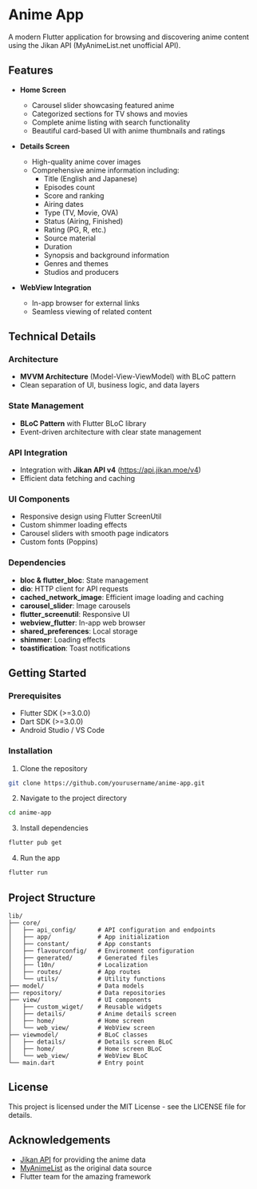 # Anime App

A modern Flutter application for browsing and discovering anime content using the Jikan API (MyAnimeList.net unofficial API).

## Features

- **Home Screen**
  - Carousel slider showcasing featured anime
  - Categorized sections for TV shows and movies
  - Complete anime listing with search functionality
  - Beautiful card-based UI with anime thumbnails and ratings

- **Details Screen**
  - High-quality anime cover images
  - Comprehensive anime information including:
    - Title (English and Japanese)
    - Episodes count
    - Score and ranking
    - Airing dates
    - Type (TV, Movie, OVA)
    - Status (Airing, Finished)
    - Rating (PG, R, etc.)
    - Source material
    - Duration
    - Synopsis and background information
    - Genres and themes
    - Studios and producers

- **WebView Integration**
  - In-app browser for external links
  - Seamless viewing of related content

## Technical Details

### Architecture
- **MVVM Architecture** (Model-View-ViewModel) with BLoC pattern
- Clean separation of UI, business logic, and data layers

### State Management
- **BLoC Pattern** with Flutter BLoC library
- Event-driven architecture with clear state management

### API Integration
- Integration with **Jikan API v4** (https://api.jikan.moe/v4)
- Efficient data fetching and caching

### UI Components
- Responsive design using Flutter ScreenUtil
- Custom shimmer loading effects
- Carousel sliders with smooth page indicators
- Custom fonts (Poppins)

### Dependencies
- **bloc & flutter_bloc**: State management
- **dio**: HTTP client for API requests
- **cached_network_image**: Efficient image loading and caching
- **carousel_slider**: Image carousels
- **flutter_screenutil**: Responsive UI
- **webview_flutter**: In-app web browser
- **shared_preferences**: Local storage
- **shimmer**: Loading effects
- **toastification**: Toast notifications

## Getting Started

### Prerequisites
- Flutter SDK (>=3.0.0)
- Dart SDK (>=3.0.0)
- Android Studio / VS Code

### Installation

1. Clone the repository
```bash
git clone https://github.com/yourusername/anime-app.git
```

2. Navigate to the project directory
```bash
cd anime-app
```

3. Install dependencies
```bash
flutter pub get
```

4. Run the app
```bash
flutter run
```

## Project Structure

```
lib/
├── core/
│   ├── api_config/      # API configuration and endpoints
│   ├── app/             # App initialization
│   ├── constant/        # App constants
│   ├── flavourconfig/   # Environment configuration
│   ├── generated/       # Generated files
│   ├── l10n/            # Localization
│   ├── routes/          # App routes
│   └── utils/           # Utility functions
├── model/               # Data models
├── repository/          # Data repositories
├── view/                # UI components
│   ├── custom_wiget/    # Reusable widgets
│   ├── details/         # Anime details screen
│   ├── home/            # Home screen
│   └── web_view/        # WebView screen
├── viewmodel/           # BLoC classes
│   ├── details/         # Details screen BLoC
│   ├── home/            # Home screen BLoC
│   └── web_view/        # WebView BLoC
└── main.dart            # Entry point
```

## License

This project is licensed under the MIT License - see the LICENSE file for details.

## Acknowledgements

- [Jikan API](https://jikan.moe/) for providing the anime data
- [MyAnimeList](https://myanimelist.net/) as the original data source
- Flutter team for the amazing framework